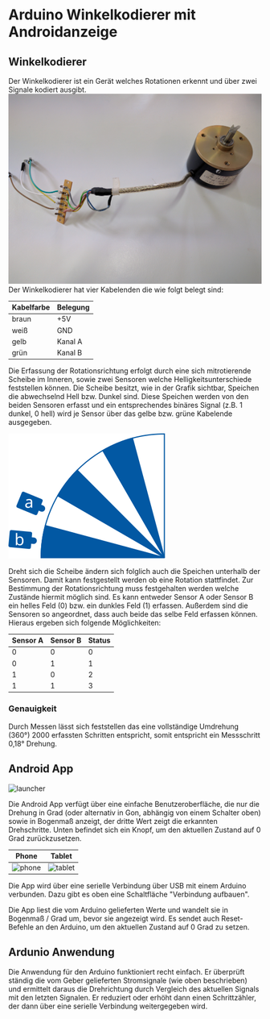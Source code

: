# Arduino Winkelkodierer mit Androidanzeige

## Winkelkodierer
Der Winkelkodierer ist ein Gerät welches Rotationen erkennt und über zwei Signale kodiert ausgibt.
![Bild eines Winkelkodierers](doc/IMG_20160727_105834.jpg)
Der Winkelkodierer hat vier Kabelenden die wie folgt belegt sind:

| Kabelfarbe | Belegung |
| :--------- | :------- |
| braun      | +5V      |
| weiß       | GND      |
| gelb       | Kanal A  |
| grün       | Kanal B  |

Die Erfassung der Rotationsrichtung erfolgt durch eine sich mitrotierende Scheibe im Inneren, sowie zwei Sensoren welche Helligkeitsunterschiede feststellen können. Die Scheibe besitzt, wie in der Grafik sichtbar, Speichen die abwechselnd Hell bzw. Dunkel sind. Diese Speichen werden von den beiden Sensoren erfasst und ein entsprechendes binäres Signal (z.B. 1 dunkel, 0 hell) wird je Sensor über das gelbe bzw. grüne Kabelende ausgegeben.

![Funktionsweise Kodierer](doc/kodierer.svg)

Dreht sich die Scheibe ändern sich folglich auch die Speichen unterhalb der Sensoren. Damit kann festgestellt werden ob eine Rotation stattfindet. Zur Bestimmung der Rotationsrichtung muss festgehalten werden welche Zustände hiermit möglich sind. Es kann entweder Sensor A oder Sensor B ein helles Feld (0) bzw. ein dunkles Feld (1) erfassen. Außerdem sind die Sensoren so angeordnet, dass auch beide das selbe Feld erfassen können. Hieraus ergeben sich folgende Möglichkeiten:

| Sensor A | Sensor B | Status |
| :------- | :------- | :----- |
| 0        | 0        | 0      |
| 0        | 1        | 1      |
| 1        | 0        | 2      |
| 1        | 1        | 3      |

### Genauigkeit

Durch Messen lässt sich feststellen das eine vollständige Umdrehung (360°) 2000 erfassten Schritten entspricht, somit entspricht ein Messschritt 0,18° Drehung.

## Android App

![launcher](/home/alexanderdobler/tmp/kremedi/doc/launcher.png)

Die Android App verfügt über eine einfache Benutzeroberfläche, die nur die Drehung in Grad (oder alternativ in Gon, abhängig von einem Schalter oben) sowie in Bogenmaß anzeigt, der dritte Wert zeigt die erkannten Drehschritte. Unten befindet sich ein Knopf, um den aktuellen Zustand auf 0 Grad zurückzusetzen.

|                  Phone                   |                  Tablet                  |
| :--------------------------------------: | :--------------------------------------: |
| ![phone](/home/alexanderdobler/tmp/kremedi/doc/phone.png) | ![tablet](/home/alexanderdobler/tmp/kremedi/doc/tablet.png) |

Die App wird über eine serielle Verbindung über USB mit einem Arduino verbunden. Dazu gibt es oben eine Schaltfläche "Verbindung aufbauen".

Die App liest die vom Arduino gelieferten Werte und wandelt sie in Bogenmaß / Grad um, bevor sie angezeigt wird. Es sendet auch Reset-Befehle an den Arduino, um den aktuellen Zustand auf 0 Grad zu setzen.

## Ardunio Anwendung

Die Anwendung für den Arduino funktioniert recht einfach. Er überprüft ständig die vom Geber gelieferten Stromsignale (wie oben beschrieben) und ermittelt daraus die Drehrichtung durch Vergleich des aktuellen Signals mit den letzten Signalen. Er reduziert oder erhöht dann einen Schrittzähler, der dann über eine serielle Verbindung weitergegeben wird.